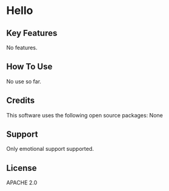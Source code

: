 # Hello

## Key Features

No features.

## How To Use

No use so far.

## Credits

This software uses the following open source packages:
None

## Support

Only emotional support supported.

## License

APACHE 2.0


